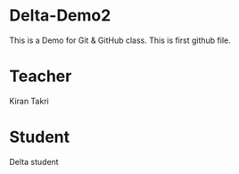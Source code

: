 # Delta-Demo2
This is a Demo for Git &amp; GitHub class.
This is first github file.
# Teacher
  Kiran Takri
# Student
Delta student
